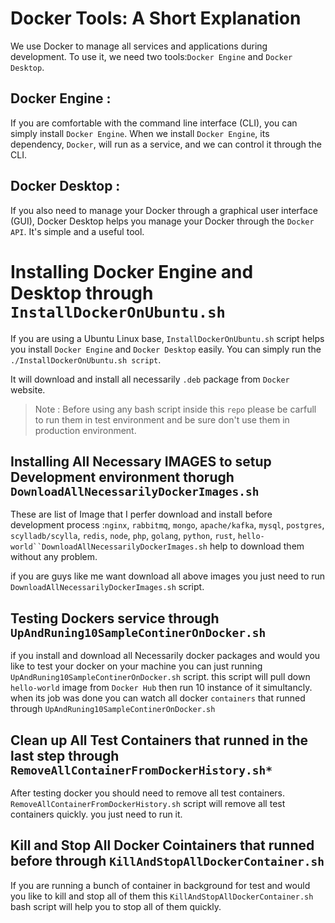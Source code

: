 # Docker Tools: A Short Explanation
We use Docker to manage all services and applications during development. To use it, we need two tools:`Docker Engine` and `Docker Desktop`.

## Docker Engine :
If you are comfortable with the command line interface (CLI), you can simply install `Docker Engine`. When we install `Docker Engine`, its dependency, `Docker`, will run as a service, and we can control it through the CLI.


## Docker Desktop :
If you also need to manage your Docker through a graphical user interface (GUI), Docker Desktop helps you manage your Docker through the `Docker API`. It's simple and a useful tool.


# Installing Docker Engine and Desktop through `InstallDockerOnUbuntu.sh`
If you are using a Ubuntu Linux base, `InstallDockerOnUbuntu.sh` script helps you install `Docker Engine` and `Docker Desktop` easily. You can simply run the `./InstallDockerOnUbuntu.sh script`.

It will download and install all necessarily `.deb` package from `Docker` website.


> Note : Before using any bash script inside this `repo` please be carfull to run them in test environment and be sure don't use them in production environment.


## Installing All Necessary IMAGES to setup Development environment thorugh `DownloadAllNecessarilyDockerImages.sh`
These are list of Image that I perfer download and install before development process :`nginx`, `rabbitmq`, `mongo`, `apache/kafka`, `mysql`, `postgres`, `scylladb/scylla`, `redis`, `node`, `php`, `golang`, `python`, `rust`, `hello-world``DownloadAllNecessarilyDockerImages.sh` help to download them without any problem.

if you are guys like me want download all above images you just need to run `DownloadAllNecessarilyDockerImages.sh` script.

## Testing Dockers service through `UpAndRuning10SampleContinerOnDocker.sh`
if you install and download all Necessarily docker packages and would you like to test your docker on your machine you can just running `UpAndRuning10SampleContinerOnDocker.sh` script. this script will pull down `hello-world` image from
`Docker Hub` then run 10 instance of it simultancly. when its job was done you can watch all docker `containers` that runned through `UpAndRuning10SampleContinerOnDocker.sh`

## Clean up All Test Containers that runned in the last step through `RemoveAllContainerFromDockerHistory.sh*` 
After testing docker you should need to remove all test containers. `RemoveAllContainerFromDockerHistory.sh` script will remove all test containers quickly. you just need to run it.

## Kill and Stop All Docker Cointainers that runned before through `KillAndStopAllDockerContainer.sh`
If you are running a bunch of container in background for test and would you like to kill and stop all of them this `KillAndStopAllDockerContainer.sh` bash script will help you to stop all of them quickly.
